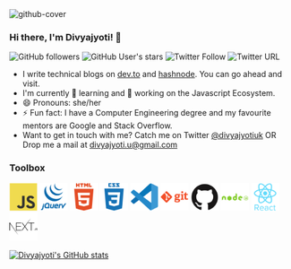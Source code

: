 <img width="1056" alt="github-cover" src="https://dev-to-uploads.s3.amazonaws.com/i/j1jx5z7byq48c924n36w.png">


### Hi there, I'm Divyajyoti! 👋

![GitHub followers](https://img.shields.io/github/followers/divyajyotiuk?style=social)
![GitHub User's stars](https://img.shields.io/github/stars/divyajyotiuk?style=social)
![Twitter Follow](https://img.shields.io/twitter/follow/divyajyotiuk?style=social)
![Twitter URL](https://img.shields.io/twitter/url?label=Twitter&style=social&url=https%3A%2F%2Ftwitter.com%2Fdivyajyotiuk)

- I write technical blogs on [dev.to](https://dev.to/divyajyotiuk) and [hashnode](https://divyajyotiuk.hashnode.dev/). You can go ahead and visit.
- I'm currently 🌱 learning and 🔭 working on the Javascript Ecosystem.
- 😄 Pronouns: she/her
- ⚡ Fun fact: I have a Computer Engineering degree and my favourite mentors are Google and Stack Overflow.
- Want to get in touch with me? Catch me on Twitter [@divyajyotiuk](https://twitter.com/divyajyotiuk) OR Drop me a mail at divyajyoti.u@gmail.com

### Toolbox

<img src="https://github.com/devicons/devicon/blob/master/icons/javascript/javascript-original.svg" alt="Javascript Logo" width="50" height="50" /> <img src="https://github.com/devicons/devicon/blob/master/icons/jquery/jquery-plain-wordmark.svg" alt="Jquery Logo" width="50" height="50" /> <img src="https://github.com/devicons/devicon/blob/master/icons/html5/html5-plain-wordmark.svg" alt="HTML Logo" width="50" height="50" /> <img src="https://github.com/devicons/devicon/blob/master/icons/css3/css3-plain-wordmark.svg" alt="CSS Logo" width="50" height="50" /> <img src="https://github.com/devicons/devicon/blob/master/icons/vscode/vscode-original.svg" alt="VSCode Logo" width="50" height="50" /> <img src="https://github.com/devicons/devicon/blob/master/icons/git/git-plain-wordmark.svg" alt="Git Logo" width="50" height="50" /> <img src="https://github.com/devicons/devicon/blob/master/icons/github/github-original.svg" alt="Github Logo" width="50" height="50" /> <img src="https://github.com/devicons/devicon/blob/master/icons/nodejs/nodejs-plain-wordmark.svg" alt="Nodejs Logo" width="50" height="50" />
<img src="https://github.com/devicons/devicon/blob/master/icons/react/react-original-wordmark.svg" alt="Reactjs Logo" width="50" height="50" />
<img src="https://github.com/devicons/devicon/blob/master/icons/nextjs/nextjs-original-wordmark.svg" alt="Nextjs Logo" width="50" height="50" />

[![Divyajyoti's GitHub stats](https://github-readme-stats.vercel.app/api?username=divyajyotiuk&show_icons=true&include_all_commits=true)](https://github.com/anuraghazra/github-readme-stats)

<!--
**divyajyotiuk/divyajyotiuk** is a ✨ _special_ ✨ repository because its `README.md` (this file) appears on your GitHub profile.

Here are some ideas to get you started:

- 🔭 I’m currently working on ...
- 🌱 I’m currently learning ...
- 👯 I’m looking to collaborate on ...
- 🤔 I’m looking for help with ...
- 💬 Ask me about ...
- 📫 How to reach me: ...
- 😄 Pronouns: ...
- ⚡ Fun fact: ...
-->
